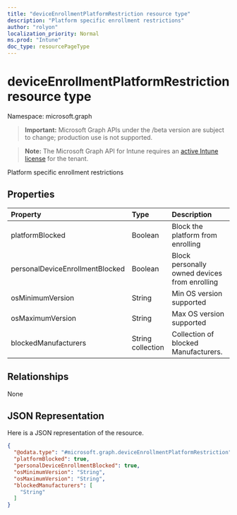 ```yaml
---
title: "deviceEnrollmentPlatformRestriction resource type"
description: "Platform specific enrollment restrictions"
author: "rolyon"
localization_priority: Normal
ms.prod: "Intune"
doc_type: resourcePageType
---
```


# deviceEnrollmentPlatformRestriction resource type

Namespace: microsoft.graph

> **Important:** Microsoft Graph APIs under the /beta version are subject to change; production use is not supported.

> **Note:** The Microsoft Graph API for Intune requires an [active Intune license](https://go.microsoft.com/fwlink/?linkid=839381) for the tenant.

Platform specific enrollment restrictions

## Properties
|Property|Type|Description|
|:---|:---|:---|
|platformBlocked|Boolean|Block the platform from enrolling|
|personalDeviceEnrollmentBlocked|Boolean|Block personally owned devices from enrolling|
|osMinimumVersion|String|Min OS version supported|
|osMaximumVersion|String|Max OS version supported|
|blockedManufacturers|String collection|Collection of blocked Manufacturers.|

## Relationships
None

## JSON Representation
Here is a JSON representation of the resource.
<!-- {
  "blockType": "resource",
  "@odata.type": "microsoft.graph.deviceEnrollmentPlatformRestriction"
}
-->
``` json
{
  "@odata.type": "#microsoft.graph.deviceEnrollmentPlatformRestriction",
  "platformBlocked": true,
  "personalDeviceEnrollmentBlocked": true,
  "osMinimumVersion": "String",
  "osMaximumVersion": "String",
  "blockedManufacturers": [
    "String"
  ]
}
```



